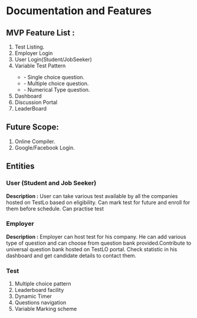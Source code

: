 <h1> Documentation and Features </h1>
<h2> MVP Feature List : </h2>
<ol>
<li>Test Listing.</li>
<li>Employer Login</li>
<li>User Login(Student/JobSeeker)</li>
<li>Variable Test Pattern</li>
	<ul>
	<li> - Single choice question.</li>
	<li> - Multiple choice question.</li>
	<li> - Numerical Type question.</li>
	</ul>
<li>Dashboard</li>
<li>Discussion Portal</li> 
<li>LeaderBoard</li>
</ol>

<h2>Future Scope:</h2>
<ol>
<li>Online Compiler.</li>
<li>Google/Facebook Login.</li>
</ol>


<h2> Entities </h2>

<h3> User (Student and Job Seeker)</h3>
<p> <b>Description :</b> User can take various test available by all the companies hosted on TestLo based on eligibility. Can mark test for future and enroll for them before schedule. Can practise test </p>

<h3> Employer </h3>
<p> <b>Description :</b> Employer can host test for his company. He can add various type of question and can choose from question bank provided.Contribute to universal question bank hosted on TestLO portal. Check statistic in his dashboard and get candidate details to contact them. </p>

<h3> Test </h3>
<ol>
<li>Multiple choice pattern</li>
<li>Leaderboard facility</li>
<li>Dynamic Timer</li>
<li>Questions navigation </li>
<li> Variable Marking scheme</li>
</ol>

